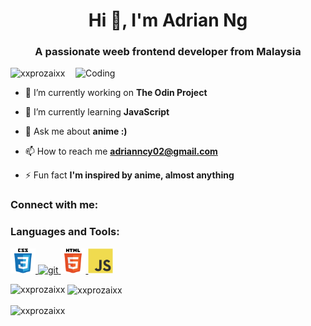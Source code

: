 <h1 align="center">Hi 👋, I'm Adrian Ng</h1>
<h3 align="center">A passionate weeb frontend developer from Malaysia</h3>
<img align="right" alt="Coding" width="400" src="https://media.tenor.com/wilYo_7wGKYAAAAC/new-game-ahagon-umiko-programming.gif"/>

<p align="left"> <img src="https://komarev.com/ghpvc/?username=xxprozaixx&label=Profile%20views&color=0e75b6&style=flat" alt="xxprozaixx" /> </p>

- 🔭 I’m currently working on **The Odin Project**

- 🌱 I’m currently learning **JavaScript**

- 💬 Ask me about **anime :)**

- 📫 How to reach me **adrianncy02@gmail.com**

- ⚡ Fun fact **I'm inspired by anime, almost anything**

<h3 align="left">Connect with me:</h3>
<p align="left">
</p>

<h3 align="left">Languages and Tools:</h3>
<p align="left"> <a href="https://www.w3schools.com/css/" target="_blank" rel="noreferrer"> <img src="https://raw.githubusercontent.com/devicons/devicon/master/icons/css3/css3-original-wordmark.svg" alt="css3" width="40" height="40"/> </a> <a href="https://git-scm.com/" target="_blank" rel="noreferrer"> <img src="https://www.vectorlogo.zone/logos/git-scm/git-scm-icon.svg" alt="git" width="40" height="40"/> </a> <a href="https://www.w3.org/html/" target="_blank" rel="noreferrer"> <img src="https://raw.githubusercontent.com/devicons/devicon/master/icons/html5/html5-original-wordmark.svg" alt="html5" width="40" height="40"/> </a> <a href="https://developer.mozilla.org/en-US/docs/Web/JavaScript" target="_blank" rel="noreferrer"> <img src="https://raw.githubusercontent.com/devicons/devicon/master/icons/javascript/javascript-original.svg" alt="javascript" width="40" height="40"/> </a> </p>

<p><img align="left" src="https://github-readme-stats.vercel.app/api/top-langs?username=xxprozaixx&show_icons=true&locale=en&layout=compact" alt="xxprozaixx" /></p>

<p>&nbsp;<img align="center" src="https://github-readme-stats.vercel.app/api?username=xxprozaixx&show_icons=true&locale=en" alt="xxprozaixx" /></p>

<p><img align="center" src="https://github-readme-streak-stats.herokuapp.com/?user=xxprozaixx&" alt="xxprozaixx" /></p>
